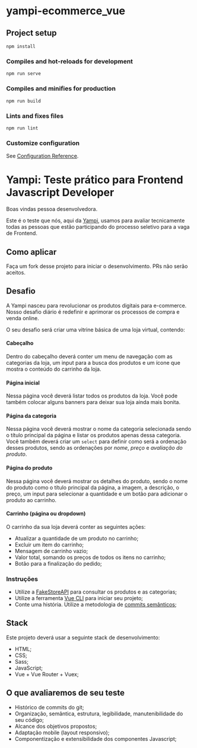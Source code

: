 # yampi-ecommerce_vue

## Project setup
```
npm install
```

### Compiles and hot-reloads for development
```
npm run serve
```

### Compiles and minifies for production
```
npm run build
```

### Lints and fixes files
```
npm run lint
```

### Customize configuration
See [Configuration Reference](https://cli.vuejs.org/config/).

# Yampi: Teste prático para Frontend Javascript Developer

Boas vindas pessoa desenvolvedora.

Este é o teste que nós, aqui da [Yampi](https://www.yampi.com.br/), usamos para avaliar tecnicamente todas as pessoas que estão participando do processo seletivo para a vaga de Frontend.

## Como aplicar

Faça um fork desse projeto para iniciar o  desenvolvimento. PRs não serão aceitos.

## Desafio

A Yampi nasceu para revolucionar os produtos digitais para e-commerce. Nosso desafio diário é redefinir e aprimorar os processos de compra e venda online.

O seu desafio será criar uma vitrine básica de uma loja virtual, contendo:


#### Cabeçalho
Dentro do cabeçalho deverá conter um menu de navegação com as categorias da loja, um input para a busca dos produtos e um ícone que mostra o conteúdo do carrinho da loja.

#### Página inicial
Nessa página você deverá listar todos os produtos da loja. Você pode também colocar alguns banners para deixar sua loja ainda mais bonita.

#### Página da categoria
Nessa página você deverá mostrar o nome da categoria selecionada sendo o título principal da página e listar os produtos apenas dessa categoria. Você também deverá criar um `select` para definir como será a ordenação desses produtos, sendo as ordenações por *nome*, *preço* e *avaliação do produto*.

#### Página do produto
Nessa página você deverá mostrar os detalhes do produto, sendo o nome do produto como o título principal da página, a imagem, a descrição, o preço, um input para selecionar a quantidade e um botão para adicionar o produto ao carrinho.

#### Carrinho (página ou dropdown)

O carrinho da sua loja deverá conter as seguintes ações:

- Atualizar a quantidade de um produto no carrinho;
- Excluir um item do carrinho;
- Mensagem de carrinho vazio;
- Valor total, somando os preços de todos os itens no carrinho;
- Botão para a finalização do pedido;


### Instruções

- Utilize a [FakeStoreAPI](https://fakestoreapi.com/docs) para consultar os produtos e as categorias;
- Utilize a ferramenta [Vue CLI](https://cli.vuejs.org/) para iniciar seu projeto;
- Conte uma história. Utilize a metodologia de [commits semânticos](https://blog.cubos.io/que-tal-comecar-a-usar-commits-semanticos/);


## Stack

Este projeto deverá usar a seguinte stack de desenvolvimento:

- HTML;
- CSS;
- Sass;
- JavaScript;
- Vue + Vue Router + Vuex;

## O que avaliaremos de seu teste

- Histórico de commits do git;
- Organização, semântica, estrutura, legibilidade, manutenibilidade do seu código;
- Alcance dos objetivos propostos;
- Adaptação mobile (layout responsivo);
- Componentização e extensibilidade dos componentes
Javascript;
